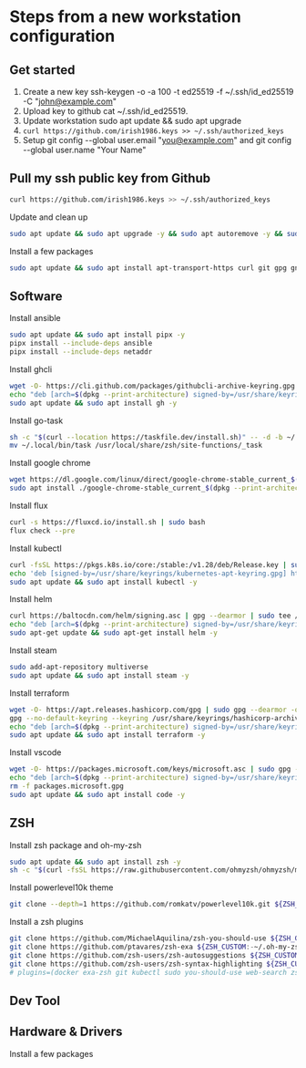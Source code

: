 # Steps from a new workstation configuration

## Get started

1. Create a new key ssh-keygen -o -a 100 -t ed25519 -f ~/.ssh/id_ed25519 -C "<john@example.com>"
2. Upload key to github cat ~/.ssh/id_ed25519.
3. Update workstation sudo apt update && sudo apt upgrade
4. `curl https://github.com/irish1986.keys >> ~/.ssh/authorized_keys`
5. Setup git config --global user.email "<you@example.com>" and git config --global user.name "Your Name"

## Pull my ssh public key from Github

```bash
curl https://github.com/irish1986.keys >> ~/.ssh/authorized_keys
```

Update and clean up

```bash
sudo apt update && sudo apt upgrade -y && sudo apt autoremove -y && sudo apt autoclean -y
```

Install a few packages

```bash
sudo apt update && sudo apt install apt-transport-https curl git gpg gnupg openssh-server htop p7zip-full software-properties-common tmux tree virtualbox vlc wget
```

## Software

Install ansible

```bash
sudo apt update && sudo apt install pipx -y
pipx install --include-deps ansible
pipx install --include-deps netaddr
```

Install ghcli

```bash
wget -O- https://cli.github.com/packages/githubcli-archive-keyring.gpg | sudo gpg --dearmor -o /usr/share/keyrings/githubcli-archive-keyring.gpg
echo "deb [arch=$(dpkg --print-architecture) signed-by=/usr/share/keyrings/githubcli-archive-keyring.gpg] https://cli.github.com/packages stable main" | sudo tee /etc/apt/sources.list.d/github-cli.list
sudo apt update && sudo apt install gh -y
```

Install go-task

```bash
sh -c "$(curl --location https://taskfile.dev/install.sh)" -- -d -b ~/.local/bin
mv ~/.local/bin/task /usr/local/share/zsh/site-functions/_task
```

Install google chrome

```bash
wget https://dl.google.com/linux/direct/google-chrome-stable_current_$(dpkg --print-architecture).deb
sudo apt install ./google-chrome-stable_current_$(dpkg --print-architecture).deb
```

Install flux

```bash
curl -s https://fluxcd.io/install.sh | sudo bash
flux check --pre

```

Install kubectl

```bash
curl -fsSL https://pkgs.k8s.io/core:/stable:/v1.28/deb/Release.key | sudo gpg --dearmor -o /usr/share/keyrings/kubernetes-apt-keyring.gpg
echo 'deb [signed-by=/usr/share/keyrings/kubernetes-apt-keyring.gpg] https://pkgs.k8s.io/core:/stable:/v1.28/deb/ /' | sudo tee /etc/apt/sources.list.d/kubernetes.list
sudo apt update && sudo apt install kubectl -y
```

Install helm

```bash
curl https://baltocdn.com/helm/signing.asc | gpg --dearmor | sudo tee /usr/share/keyrings/helm.gpg > /dev/null
echo "deb [arch=$(dpkg --print-architecture) signed-by=/usr/share/keyrings/helm.gpg] https://baltocdn.com/helm/stable/debian/ all main" | sudo tee /etc/apt/sources.list.d/helm-stable-debian.list
sudo apt-get update && sudo apt-get install helm -y
```

Install steam

```bash
sudo add-apt-repository multiverse
sudo apt update && sudo apt install steam -y
```

Install terraform

```bash
wget -O- https://apt.releases.hashicorp.com/gpg | sudo gpg --dearmor -o /usr/share/keyrings/hashicorp-archive-keyring.gpg
gpg --no-default-keyring --keyring /usr/share/keyrings/hashicorp-archive-keyring.gpg --fingerprint
echo "deb [arch=$(dpkg --print-architecture) signed-by=/usr/share/keyrings/hashicorp-archive-keyring.gpg] https://apt.releases.hashicorp.com $(lsb_release -cs) main" | sudo tee /etc/apt/sources.list.d/hashicorp.list
sudo apt update && sudo apt install terraform -y
```

Install vscode

```bash
wget -O- https://packages.microsoft.com/keys/microsoft.asc | sudo gpg --dearmor -o /usr/share/keyrings/packages.microsoft.gpg
echo "deb [arch=$(dpkg --print-architecture) signed-by=/usr/share/keyrings/packages.microsoft.gpg] https://packages.microsoft.com/repos/code stable main" | sudo tee /etc/apt/sources.list.d/vscode.list
rm -f packages.microsoft.gpg
sudo apt update && sudo apt install code -y
```

## ZSH

Install zsh package and oh-my-zsh

```bash
sudo apt update && sudo apt install zsh -y
sh -c "$(curl -fsSL https://raw.githubusercontent.com/ohmyzsh/ohmyzsh/master/tools/install.sh)"
```

Install powerlevel10k theme

```bash
git clone --depth=1 https://github.com/romkatv/powerlevel10k.git ${ZSH_CUSTOM:-$HOME/.oh-my-zsh/custom}/themes/powerlevel10k
```

Install a zsh plugins

```bash
git clone https://github.com/MichaelAquilina/zsh-you-should-use ${ZSH_CUSTOM:-~/.oh-my-zsh/custom}/plugins/you-should-use
git clone https://github.com/ptavares/zsh-exa ${ZSH_CUSTOM:-~/.oh-my-zsh/custom}/plugins/zsh-exa
git clone https://github.com/zsh-users/zsh-autosuggestions ${ZSH_CUSTOM:-~/.oh-my-zsh/custom}/plugins/zsh-autosuggestions
git clone https://github.com/zsh-users/zsh-syntax-highlighting ${ZSH_CUSTOM:-~/.oh-my-zsh/custom}/plugins/zsh-syntax-highlighting
# plugins=(docker exa-zsh git kubectl sudo you-should-use web-search zsh-autosuggestions zsh-exa zsh-syntax-highlighting)
```

## Dev Tool

## Hardware & Drivers

Install a few packages

```bash
```
